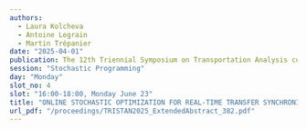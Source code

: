 ```yaml
---
authors:
  - Laura Kolcheva
  - Antoine Legrain
  - Martin Trépanier
date: "2025-04-01"
publication: The 12th Triennial Symposium on Transportation Analysis conference
session: "Stochastic Programming"
day: "Monday"
slot_no: 4
slot: "16:00-18:00, Monday June 23"
title: "ONLINE STOCHASTIC OPTIMIZATION FOR REAL-TIME TRANSFER SYNCHRONIZATION IN PUBLIC TRANSIT NETWORKS"
url_pdf: "/proceedings/TRISTAN2025_ExtendedAbstract_382.pdf"
---
```

